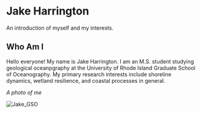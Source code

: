 # Jake Harrington 
An introduction of myself and my interests. 
## Who Am I 
Hello everyone! My name is Jake Harrington. I am an M.S. student studying geological oceanpgraphy at the University of Rhode Island Graduate School of Oceanography. My primary research interests include shoreline dynamics, wetland resilience, and coastal processes in general.  

*A photo of me* 

![Jake_GSO](https://user-images.githubusercontent.com/123588116/214932323-61163d5a-4d64-4e82-a6dd-e7d8d0eff253.PNG)


